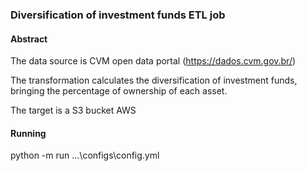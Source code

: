 ### Diversification of investment funds ETL job

#### Abstract

The data source is CVM open data portal (https://dados.cvm.gov.br/)

The transformation calculates the diversification of investment funds, bringing the percentage of ownership of each asset.

The target is a S3 bucket AWS

#### Running
python -m run ...\configs\config.yml
